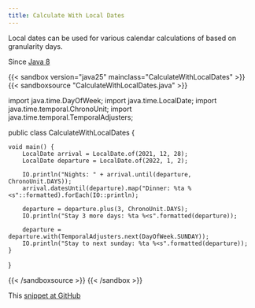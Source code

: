```yaml
---
title: Calculate With Local Dates
---
```


Local dates can be used for various calendar calculations of based on
granularity days.

Since [Java 8](/jdk/8/)

{{< sandbox version="java25" mainclass="CalculateWithLocalDates" >}}
{{< sandboxsource "CalculateWithLocalDates.java" >}}

import java.time.DayOfWeek;
import java.time.LocalDate;
import java.time.temporal.ChronoUnit;
import java.time.temporal.TemporalAdjusters;

public class CalculateWithLocalDates {

	void main() {
		LocalDate arrival = LocalDate.of(2021, 12, 28);
		LocalDate departure = LocalDate.of(2022, 1, 2);

		IO.println("Nights: " + arrival.until(departure, ChronoUnit.DAYS));
		arrival.datesUntil(departure).map("Dinner: %ta %<s"::formatted).forEach(IO::println);

		departure = departure.plus(3, ChronoUnit.DAYS);
		IO.println("Stay 3 more days: %ta %<s".formatted(departure));

		departure = departure.with(TemporalAdjusters.next(DayOfWeek.SUNDAY));
		IO.println("Stay to next sunday: %ta %<s".formatted(departure));
	}

}

{{< /sandboxsource >}}
{{< /sandbox >}}

This [snippet at GitHub](https://github.com/marchof/io.javaalmanac.snippets/tree/master/src/main/java/io/javaalmanac/snippets/time/CalculateWithLocalDates.java)
